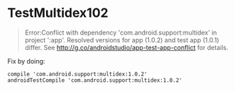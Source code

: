 # TestMultidex102

> Error:Conflict with dependency 'com.android.support:multidex' in project ':app'. Resolved versions for app (1.0.2) and test app (1.0.1) differ. See http://g.co/androidstudio/app-test-app-conflict for details.

Fix by doing:

    compile 'com.android.support:multidex:1.0.2'
    androidTestCompile 'com.android.support:multidex:1.0.2'
